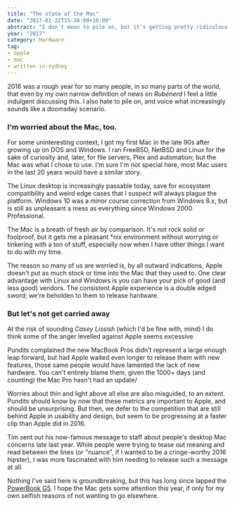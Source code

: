 ```yaml
---
title: "The state of the Mac"
date: "2017-01-22T15:38:00+10:00"
abstract: "I don't mean to pile on, but it's getting pretty ridiculous."
year: "2017"
category: Hardware
tag:
- apple
- mac
- written-in-sydney
---
```

2016 was a rough year for so many people, in so many parts of the world, that even by my own narrow definition of news on *Rubénerd* I feel a little indulgent discussing this. I also hate to pile on, and voice what increasingly sounds like a doomsday scenario.

### I'm worried about the Mac, too.

For some uninteresting context, I got my first Mac in the late 90s after growing up on DOS and Windows. I ran FreeBSD, NetBSD and Linux for the sake of curiosity and, later, for file servers, Plex and automation; but the Mac was what I chose to use. I'm sure I'm not special here, most Mac users in the last 20 years would have a similar story.

The Linux desktop is increasingly passable today, save for ecosystem compatibility and weird edge cases that I suspect will always plague the platform. Windows 10 was a minor course correction from Windows 8.x, but is still as unpleasant a mess as everything since Windows 2000 Professional.

The Mac is a breath of fresh air by comparison. It's not rock solid or foolproof, but it gets me a pleasant \*nix environment without worrying or tinkering with a ton of stuff, especially now when I have other things I want to do with my time.

The reason so many of us are worried is, by all outward indications, Apple doesn't put as much stock or time into the Mac that they used to. One clear advantage with Linux and Windows is you can have your pick of good (and less good) vendors. The consistent Apple experience is a double edged sword; we're beholden to them to release hardware.

### But let's not get carried away

At the risk of sounding *Casey Lissish* (which I'd be fine with, mind) I do think some of the anger levelled against Apple seems excessive.

Pundits complained the new MacBook Pros didn't represent a large enough leap forward, but had Apple waited even longer to release them with new features, those same people would have lamented the lack of new hardware. You can't entirely blame them, given the 1000+ days (and counting) the Mac Pro hasn't had an update/

Worries about thin and light above all else are also misguided, to an extent. Pundits should know by now that these metrics are important to Apple, and should be unsurprising. But then, we defer to the competition that are still behind Apple in usability and design, but seem to be progressing at a faster clip than Apple did in 2016.

Tim sent out his now-famous message to staff about people's desktop Mac concerns late last year. While people were trying to tease out meaning and read between the lines (or "nuance", if I wanted to be a cringe-worthy 2016 hipster), I was more fascinated with him needing to release such a message at all.

Nothing I've said here is groundbreaking, but this has long since lapped the [PowerBook G5]. I hope the Mac gets some attention this year, if only for my own selfish reasons of not wanting to go elsewhere.

[PowerBook G5]: https://gigaom.com/2005/02/02/powerbook-g5-a-hard-look/

